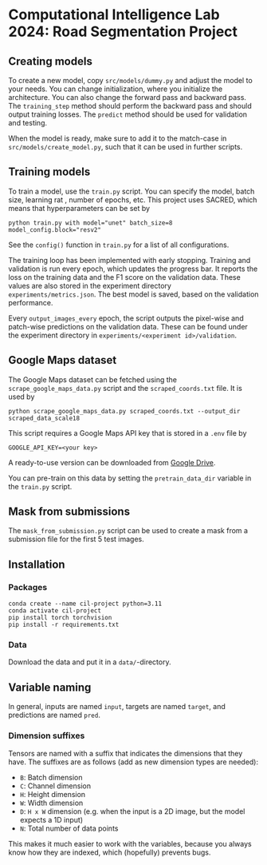 # Computational Intelligence Lab 2024: Road Segmentation Project

## Creating models

To create a new model, copy `src/models/dummy.py` and adjust the model to your needs. You can change initialization, where you initialize the architecture. You can also change the forward pass and backward pass. The `training_step` method should perform the backward pass and should output training losses. The `predict` method should be used for validation and testing.

When the model is ready, make sure to add it to the match-case in `src/models/create_model.py`, such that it can be used in further scripts.

## Training models

To train a model, use the `train.py` script. You can specify the model, batch size, learning rat , number of epochs, etc. This project uses SACRED, which means that hyperparameters can be set by 
```shell
python train.py with model="unet" batch_size=8 model_config.block="resv2"
```
See the `config()` function in `train.py` for a list of all configurations.

The training loop has been implemented with early stopping. Training and validation is run every epoch, which updates the progress bar. It reports the loss on the training data and the F1 score on the validation data. These values are also stored in the experiment directory `experiments/metrics.json`. The best model is saved, based on the validation performance.

Every `output_images_every` epoch, the script outputs the pixel-wise and patch-wise predictions on the validation data. These can be found under the experiment directory in `experiments/<experiment id>/validation`.

## Google Maps dataset

The Google Maps dataset can be fetched using the `scrape_google_maps_data.py` script and the `scraped_coords.txt` file. It is used by 
```shell
python scrape_google_maps_data.py scraped_coords.txt --output_dir scraped_data_scale18
```
This script requires a Google Maps API key that is stored in a `.env` file by
```
GOOGLE_API_KEY=<your key>
```
A ready-to-use version can be downloaded from [Google Drive](https://drive.google.com/file/d/1sVUp_ed1rV1ei5S8n715jCmu6DoliUeG/view?usp=drive_link).

You can pre-train on this data by setting the `pretrain_data_dir` variable in the `train.py` script.

## Mask from submissions

The `mask_from_submission.py` script can be used to create a mask from a submission file for the first 5 test images.

## Installation

### Packages

```
conda create --name cil-project python=3.11
conda activate cil-project
pip install torch torchvision
pip install -r requirements.txt
```

### Data

Download the data and put it in a `data/`-directory.

## Variable naming

In general, inputs are named `input`, targets are named `target`, and predictions are named `pred`.

### Dimension suffixes

Tensors are named with a suffix that indicates the dimensions that they have. The suffixes are as
follows (add as new dimension types are needed):
 - `B`: Batch dimension
 - `C`: Channel dimension
 - `H`: Height dimension
 - `W`: Width dimension
 - `D`: `H x W` dimension (e.g. when the input is a 2D image, but the model expects a 1D input)
 - `N`: Total number of data points

This makes it much easier to work with the variables, because you always know how they are indexed,
which (hopefully) prevents bugs.